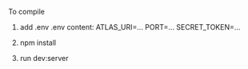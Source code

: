 To compile

1. add .env 
.env content:
ATLAS_URI=...
PORT=...
SECRET_TOKEN=...

2. npm install
3. run dev:server